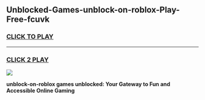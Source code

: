 
## Unblocked-Games-unblock-on-roblox-Play-Free-fcuvk
<h3>
<a href="https://premium76.site?title=unblock-on-roblox&ref=21A">CLICK TO PLAY</a></h3>
<hr>

<h3>
<a href="https://premium76.site?title=unblock-on-roblox&ref=21A">CLICK 2 PLAY</a>
  
</h3>

<a href="https://premium76.site?title=unblock-on-roblox&ref=21A"><img src="https://clearcache.store/games.png"></a>


**unblock-on-roblox games unblocked: Your Gateway to Fun and Accessible Online Gaming**
